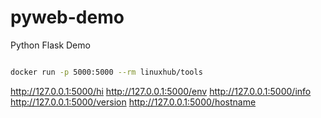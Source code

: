 # pyweb-demo
Python Flask Demo

```bash

docker run -p 5000:5000 --rm linuxhub/tools

```


http://127.0.0.1:5000/hi
http://127.0.0.1:5000/env
http://127.0.0.1:5000/info
http://127.0.0.1:5000/version
http://127.0.0.1:5000/hostname